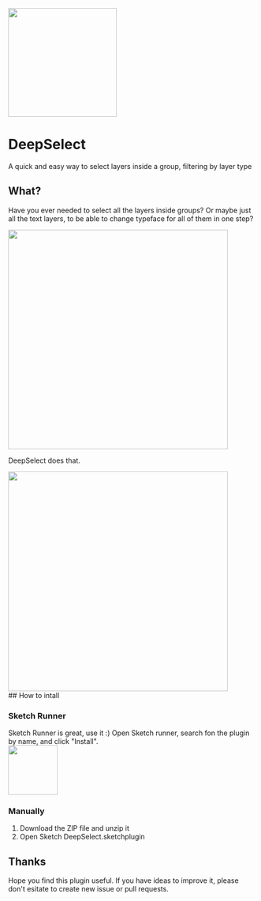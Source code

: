 <img src="https://github.com/fhuel/DeepSelect/blob/master/graphic%20assets/DeepSelectIcon.png" width="220" />
<br/>

# DeepSelect

A quick and easy way to select layers inside a group, filtering by layer type

## What?

Have you ever needed to select all the layers inside groups?
Or maybe just all the text layers, to be able to change typeface for all of them in one step?

<img src="https://github.com/fhuel/DeepSelect/blob/master/graphic%20assets/example1.png" width="445" />
<br/>

DeepSelect does that.

<img src="https://github.com/fhuel/DeepSelect/blob/master/graphic%20assets/example2.png" width="445" />
<br/>
## How to intall

### Sketch Runner

Sketch Runner is great, use it :)
Open Sketch runner, search fon the plugin by name, and click "Install".
<br/>
<a href="http://sketchrunner.com"><img src="https://github.com/fhuel/DeepSelect/blob/master/graphic%20assets/sketchRunner.png" width="100" /></a>

### Manually

1. Download the ZIP file and unzip it
2. Open Sketch DeepSelect.sketchplugin

## Thanks

Hope you find this plugin useful. If you have ideas to improve it, please don't esitate to create new issue or pull requests.
